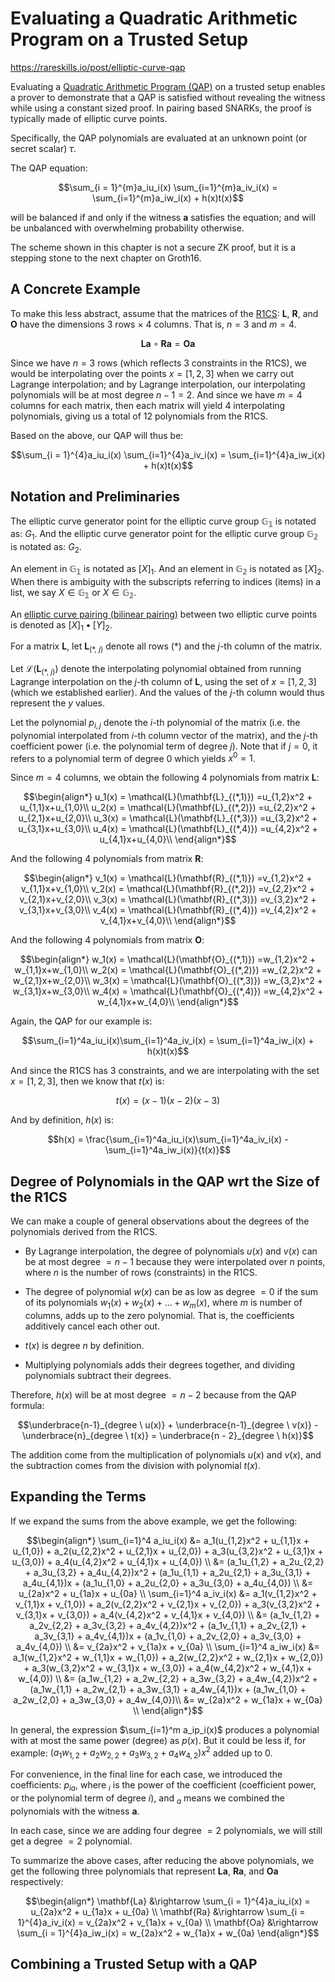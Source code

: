 # Evaluating a Quadratic Arithmetic Program on a Trusted Setup
https://rareskills.io/post/elliptic-curve-qap

Evaluating a [Quadratic Arithmetic Program (QAP)](https://rareskills.io/post/quadratic-arithmetic-program) on a trusted setup enables a prover to demonstrate that a QAP is satisfied without revealing the witness while using a constant sized proof. In pairing based SNARKs, the proof is typically made of elliptic curve points.

Specifically, the QAP polynomials are evaluated at an unknown point (or secret scalar) $\tau$.

The QAP equation:

```math
\sum_{i = 1}^{m}a_iu_i(x) \sum_{i=1}^{m}a_iv_i(x) = \sum_{i=1}^{m}a_iw_i(x) + h(x)t(x)
```

will be balanced if and only if the witness $\mathbf{a}$ satisfies the equation; and will be unbalanced with overwhelming probability otherwise.

The scheme shown in this chapter is not a secure ZK proof, but it is a stepping stone to the next chapter on Groth16.

## A Concrete Example
To make this less abstract, assume that the matrices of the [R1CS](https://rareskills.io/post/rank-1-constraint-system): $\mathbf{L}$, $\mathbf{R}$, and $\mathbf{O}$ have the dimensions $3$ rows $\times$ $4$ columns. That is, $n = 3$ and $m = 4$.

```math
\mathbf{La} \circ \mathbf{Ra} = \mathbf{Oa}
```

Since we have $n = 3$ rows (which reflects 3 constraints in the R1CS), we would be interpolating over the points $x = [1, 2, 3]$ when we carry out Lagrange interpolation; and by Lagrange interpolation, our interpolating polynomials will be at most degree $n - 1 = 2$. And since we have $m = 4$ columns for each matrix, then each matrix will yield $4$ interpolating polynomials, giving us a total of $12$ polynomials from the R1CS.

Based on the above, our QAP will thus be:

```math
\sum_{i = 1}^{4}a_iu_i(x) \sum_{i=1}^{4}a_iv_i(x) = \sum_{i=1}^{4}a_iw_i(x) + h(x)t(x)
```

## Notation and Preliminaries
The elliptic curve generator point for the elliptic curve group $\mathbb{G_1}$ is notated as: $G_1$. And the elliptic curve generator point for the elliptic curve group $\mathbb{G_2}$ is notated as: $G_2$.

An element in $\mathbb{G_1}$ is notated as $[X]_1$. And an element in $\mathbb{G_2}$ is notated as $[X]_2$. When there is ambiguity with the subscripts referring to indices (items) in a list, we say $X \in \mathbb{G_1}$ or $X \in \mathbb{G_2}$.

An [elliptic curve pairing (bilinear pairing)](https://rareskills.io/post/bilinear-pairing) between two elliptic curve points is denoted as $[X]_1 \bullet [Y]_2$.

For a matrix $\mathbf{L}$, let $\mathbf{L}_{(*,\ j)}$ denote all rows (*) and the $j$-th column of the matrix.

Let $\mathcal{L}(\mathbf{L}_{(*,\ j)})$ denote the interpolating polynomial obtained from running Lagrange interpolation on the $j$-th column of $\mathbf{L}$, using the set of $x = [1, 2, 3]$ (which we established earlier). And the values of the $j$-th column would thus represent the $y$ values.

Let the polynomial $p_{i,j}$ denote the $i$-th polynomial of the matrix (i.e. the polynomial interpolated from $i$-th column vector of the matrix), and the $j$-th coefficient power (i.e. the polynomial term of degree $j$). Note that if $j = 0$, it refers to a polynomial term of degree $0$ which yields $x^0 = 1$.

Since $m = 4$ columns, we obtain the following 4 polynomials from matrix $\mathbf{L}$:

```math
\begin{align*}
u_1(x) = \mathcal{L}(\mathbf{L}_{(*,1)}) =u_{1,2}x^2 + u_{1,1}x+u_{1,0}\\
u_2(x) = \mathcal{L}(\mathbf{L}_{(*,2)}) =u_{2,2}x^2 + u_{2,1}x+u_{2,0}\\
u_3(x) = \mathcal{L}(\mathbf{L}_{(*,3)}) =u_{3,2}x^2 + u_{3,1}x+u_{3,0}\\
u_4(x) = \mathcal{L}(\mathbf{L}_{(*,4)}) =u_{4,2}x^2 + u_{4,1}x+u_{4,0}\\
\end{align*}
```

And the following 4 polynomials from matrix $\mathbf{R}$:

```math
\begin{align*}
v_1(x) = \mathcal{L}(\mathbf{R}_{(*,1)}) =v_{1,2}x^2 + v_{1,1}x+v_{1,0}\\
v_2(x) = \mathcal{L}(\mathbf{R}_{(*,2)}) =v_{2,2}x^2 + v_{2,1}x+v_{2,0}\\
v_3(x) = \mathcal{L}(\mathbf{R}_{(*,3)}) =v_{3,2}x^2 + v_{3,1}x+v_{3,0}\\
v_4(x) = \mathcal{L}(\mathbf{R}_{(*,4)}) =v_{4,2}x^2 + v_{4,1}x+v_{4,0}\\
\end{align*}
```

And the following 4 polynomials from matrix $\mathbf{O}$:

```math
\begin{align*}
w_1(x) = \mathcal{L}(\mathbf{O}_{(*,1)}) =w_{1,2}x^2 + w_{1,1}x+w_{1,0}\\
w_2(x) = \mathcal{L}(\mathbf{O}_{(*,2)}) =w_{2,2}x^2 + w_{2,1}x+w_{2,0}\\
w_3(x) = \mathcal{L}(\mathbf{O}_{(*,3)}) =w_{3,2}x^2 + w_{3,1}x+w_{3,0}\\
w_4(x) = \mathcal{L}(\mathbf{O}_{(*,4)}) =w_{4,2}x^2 + w_{4,1}x+w_{4,0}\\
\end{align*}
```

Again, the QAP for our example is:

```math
\sum_{i=1}^4a_iu_i(x)\sum_{i=1}^4a_iv_i(x) = \sum_{i=1}^4a_iw_i(x) + h(x)t(x)
```

And since the R1CS has 3 constraints, and we are interpolating with the set $x = [1, 2, 3]$, then we know that $t(x)$ is:

```math
t(x) = (x - 1)(x - 2)(x - 3)
```

And by definition, $h(x)$ is:

```math
h(x) = \frac{\sum_{i=1}^4a_iu_i(x)\sum_{i=1}^4a_iv_i(x) - \sum_{i=1}^4a_iw_i(x)}{t(x)}
```

## Degree of Polynomials in the QAP wrt the Size of the R1CS
We can make a couple of general observations about the degrees of the polynomials derived from the R1CS.
- By Lagrange interpolation, the degree of polynomials $u(x)$ and $v(x)$ can be at most degree $= n - 1$ because they were interpolated over $n$ points, where $n$ is the number of rows (constraints) in the R1CS.

- The degree of polynomial $w(x)$ can be as low as degree $= 0$ if the sum of its polynomials $w_1(x) + w_2(x) + ... + w_m(x)$, where $m$ is number of columns, adds up to the zero polynomial. That is, the coefficients additively cancel each other out.

- $t(x)$ is degree $n$ by definition.

- Multiplying polynomials adds their degrees together, and dividing polynomials subtract their degrees.

Therefore, $h(x)$ will be at most degree $= n-2$ because from the QAP formula:

```math
\underbrace{n-1}_{degree \ u(x)} + \underbrace{n-1}_{degree \ v(x)} - \underbrace{n}_{degree \ t(x)} = \underbrace{n - 2}_{degree \ h(x)}
```

The addition come from the multiplication of polynomials $u(x)$ and $v(x)$, and the subtraction comes from the division with polynomial $t(x)$.

## Expanding the Terms
If we expand the sums from the above example, we get the following:

```math
\begin{align*}
\sum_{i=1}^4 a_iu_i(x) 
&= a_1(u_{1,2}x^2 + u_{1,1}x + u_{1,0}) + a_2(u_{2,2}x^2 + u_{2,1}x + u_{2,0}) + a_3(u_{3,2}x^2 + u_{3,1}x + u_{3,0}) + a_4(u_{4,2}x^2 + u_{4,1}x + u_{4,0})
\\
&= (a_1u_{1,2} + a_2u_{2,2} + a_3u_{3,2} + a_4u_{4,2})x^2 + (a_1u_{1,1} + a_2u_{2,1} + a_3u_{3,1} + a_4u_{4,1})x + (a_1u_{1,0} + a_2u_{2,0} + a_3u_{3,0} + a_4u_{4,0})
\\
&= u_{2a}x^2 + u_{1a}x + u_{0a}
\\

\sum_{i=1}^4 a_iv_i(x) 
&= a_1(v_{1,2}x^2 + v_{1,1}x + v_{1,0}) + a_2(v_{2,2}x^2 + v_{2,1}x + v_{2,0}) + a_3(v_{3,2}x^2 + v_{3,1}x + v_{3,0}) + a_4(v_{4,2}x^2 + v_{4,1}x + v_{4,0})
\\
&= (a_1v_{1,2} + a_2v_{2,2} + a_3v_{3,2} + a_4v_{4,2})x^2 + (a_1v_{1,1} + a_2v_{2,1} + a_3v_{3,1} + a_4v_{4,1})x + (a_1v_{1,0} + a_2v_{2,0} + a_3v_{3,0} + a_4v_{4,0})
\\
&= v_{2a}x^2 + v_{1a}x + v_{0a}
\\

\sum_{i=1}^4 a_iw_i(x) 
&= a_1(w_{1,2}x^2 + w_{1,1}x + w_{1,0}) + a_2(w_{2,2}x^2 + w_{2,1}x + w_{2,0}) + a_3(w_{3,2}x^2 + w_{3,1}x + w_{3,0}) + a_4(w_{4,2}x^2 + w_{4,1}x + w_{4,0})
\\
&= (a_1w_{1,2} + a_2w_{2,2} + a_3w_{3,2} + a_4w_{4,2})x^2 + (a_1w_{1,1} + a_2w_{2,1} + a_3w_{3,1} + a_4w_{4,1})x + (a_1w_{1,0} + a_2w_{2,0} + a_3w_{3,0} + a_4w_{4,0})\\
&= w_{2a}x^2 + w_{1a}x + w_{0a}
\\
\end{align*}
```

In general, the expression $\sum_{i=1}^m a_ip_i(x)$ produces a polynomial with at most the same power (degree) as $p(x)$. But it could be less if, for example: $(a_1w_{1,2} + a_2w_{2,2} + a_3w_{3,2} + a_4w_{4,2})x^2$ added up to $0$.

For convenience, in the final line for each case, we introduced the coefficients: $p_{ia}$, where $_i$ is the power of the coefficient (coefficient power, or the polynomial term of degree $i$), and $_a$ means we combined the polynomials with the witness $\mathbf{a}$.

In each case, since we are adding four degree $= 2$ polynomials, we will still get a degree $= 2$ polynomial.

To summarize the above cases, after reducing the above polynomials, we get the following three polynomials that represent $\mathbf{La}$, $\mathbf{Ra}$, and $\mathbf{Oa}$ respectively:

```math
\begin{align*}
\mathbf{La} &\rightarrow \sum_{i = 1}^{4}a_iu_i(x) = u_{2a}x^2 + u_{1a}x + u_{0a}
\\
\mathbf{Ra} &\rightarrow \sum_{i = 1}^{4}a_iv_i(x) = v_{2a}x^2 + v_{1a}x + v_{0a}
\\
\mathbf{Oa} &\rightarrow \sum_{i = 1}^{4}a_iw_i(x) = w_{2a}x^2 + w_{1a}x + w_{0a}
\end{align*}
```

## Combining a Trusted Setup with a QAP
